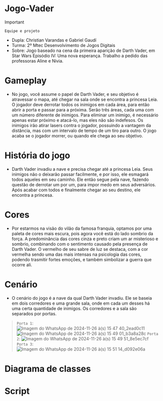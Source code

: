 # Jogo-Vader
>[!Important]
 >`Equipe e projeto`
>- Dupla: Christian Varandas e Gabriel Gaudí
>- Turma: 2º Mtec Desenvolvimento de Jogos Digitais
>- Sobre: Jogo baseado na cena da primeira aparição de Darth Vader, em Star Wars Episódio IV: Uma nova esperança. Trabalho a pedido das professoras Aline e Nivia.
# Gameplay
- No jogo, você assume o papel de Darth Vader, e seu objetivo é atravessar o mapa, até chegar na sala onde se encontra a princesa Leia. O jogador deve derrotar todos os inimigos em cada área, para então abrir a porta e passar para a próxima. Serão três áreas, cada uma com um número diferente de inimigos. Para eliminar um inimigo, é necessário apenas estar próximo e atacá-lo, mas eles não são indefesos. Os inimigos irão atirar lasers contra o jogador, possuindo a vantagem da distância, mas com um intervalo de tempo de um tiro para outro. O jogo acaba se o jogador morrer, ou quando ele chega ao seu objetivo.
# História do jogo
- Darth Vader invadiu a nave e precisa chegar até a princesa Leia. Seus inimigos não o deixarão passar facilmente, e por isso, ele esmagará todos aqueles em seu caminho. Ele então segue pela nave, fazendo questão de derrotar um por um, para impor medo em seus adversários. Após acabar com todos e finalmente chegar ao seu destino, ele encontra a princesa.
# Cores
- Por estarmos na visão do vilão da famosa franquia, optamos por uma paleta de cores mais escura, pois agora você está do lado sombrio da força. A predominância das cores cinza e preto criam um ar misterioso e sombrio, combinando com o sentimento causado pela presença de Darth Vader. O vermelho de seu sabre de luz se destaca, com a cor vermelha sendo uma das mais intensas na psicologia das cores, podendo trasmitir fortes emoções, e também simbolizar a guerra que ocorre ali.
# Cenário
- O cenário do jogo é a nave da qual Darth Vader invadiu. Ele se baseia em dois corredores e uma grande sala, onde em cada um desses há uma certa quantidade de inimigos. Os corredores e a sala são separados por portas.
>`Porta 1`:
![Imagem do WhatsApp de 2024-11-26 à(s) 15 47 40_2ead0c11](https://github.com/user-attachments/assets/1b79964b-34dd-4079-aa5b-2013a9775551)
![Imagem do WhatsApp de 2024-11-26 à(s) 15 49 01_b3a8a28c](https://github.com/user-attachments/assets/47761921-777e-44f7-9151-2b18e414dda4)
>`Porta 2`:
![Imagem do WhatsApp de 2024-11-26 à(s) 15 49 51_8e5ec7cf](https://github.com/user-attachments/assets/3a8aebd3-94d3-4daf-9d8e-034696f818b5)
>`Porta 3`:
![Imagem do WhatsApp de 2024-11-26 à(s) 15 51 14_d092e06a](https://github.com/user-attachments/assets/9d80632c-e1a3-467c-bd67-415c6822a3b7)
# Diagrama de classes
# Script
